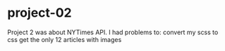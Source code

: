 # project-02
Project 2 was about NYTimes API.
I had problems to:
convert my scss to css
get the only 12 articles with images
